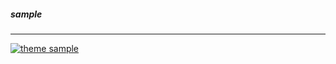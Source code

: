 ##### sample
------------

[![theme sample](https://raw.githubusercontent.com/jaagr/dots/master/.local/etc/themer/themes/wasp/sample.png)](https://raw.githubusercontent.com/jaagr/dots/master/.local/etc/themer/themes/wasp/sample.png)

